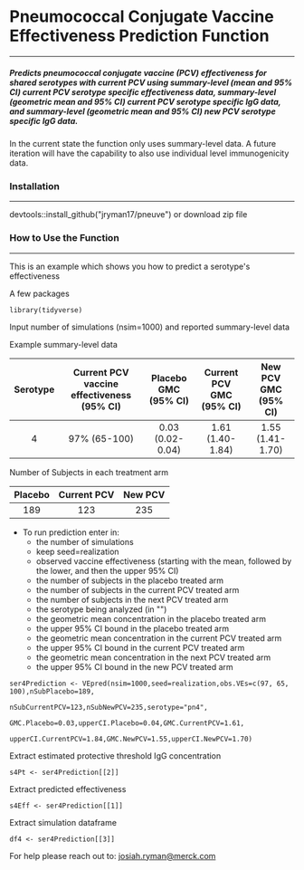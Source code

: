 # Pneumococcal Conjugate Vaccine Effectiveness Prediction Function
***
##### Predicts pneumococcal conjugate vaccine (PCV) effectiveness for shared serotypes with current PCV using summary-level (mean and 95% CI) current PCV serotype specific effectiveness data, summary-level (geometric mean and 95% CI) current PCV serotype specific IgG data, and summary-level (geometric mean and 95% CI) new PCV serotype specific IgG data.

In the current state the function only uses summary-level data. A future iteration will have the capability to also use individual level immunogenicity data.

### Installation
***
devtools::install_github("jryman17/pneuve")
or
download zip file

### How to Use the Function
***
This is an example which shows you how to predict a serotype's effectiveness

A few packages
```{r}
library(tidyverse)
```

Input number of simulations (nsim=1000) and reported summary-level data

Example summary-level data 

Serotype | Current PCV vaccine effectiveness (95% CI) | Placebo GMC (95% CI) | Current PCV GMC (95% CI) | New PCV GMC (95% CI)
:-------:| :----------------------------------------: | :-----------------:  | :----------------------: | :--------------:
   4     | 97% (65-100)                               | 0.03 (0.02-0.04)     | 1.61 (1.40-1.84)         |	1.55 (1.41-1.70)

Number of Subjects in each treatment arm

Placebo | Current PCV | New PCV 
:-----: | :---------: | :--------:
  189   | 123         | 235


* To run prediction enter in:
  + the number of simulations
  + keep seed=realization
  + observed vaccine effectiveness (starting with the mean, followed by the lower, and then the upper 95% CI)
  + the number of subjects in the placebo treated arm
  + the number of subjects in the current PCV treated arm
  + the number of subjects in the next PCV treated arm
  + the serotype being analyzed (in "")
  + the geometric mean concentration in the placebo treated arm
  + the upper 95% CI bound in the placebo treated arm
  + the geometric mean concentration in the current PCV treated arm
  + the upper 95% CI bound in the current PCV treated arm
  + the geometric mean concentration in the next PCV treated arm
  + the upper 95% CI bound in the new PCV treated arm

```{r}
ser4Prediction <- VEpred(nsim=1000,seed=realization,obs.VEs=c(97, 65, 100),nSubPlacebo=189,
                         nSubCurrentPCV=123,nSubNewPCV=235,serotype="pn4",
                         GMC.Placebo=0.03,upperCI.Placebo=0.04,GMC.CurrentPCV=1.61,
                         upperCI.CurrentPCV=1.84,GMC.NewPCV=1.55,upperCI.NewPCV=1.70)
```
Extract estimated protective threshold IgG concentration
```{r}
s4Pt <- ser4Prediction[[2]] 
```

Extract predicted effectiveness
```{r}
s4Eff <- ser4Prediction[[1]]
```

Extract simulation dataframe 
```{r}
df4 <- ser4Prediction[[3]]
```


For help please reach out to: josiah.ryman@merck.com

